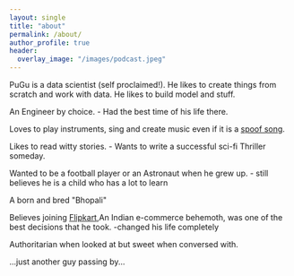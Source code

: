 ```yaml
---
layout: single
title: "about"
permalink: /about/
author_profile: true
header:
  overlay_image: "/images/podcast.jpeg"
---
```


PuGu is a data scientist (self proclaimed!). He likes to create things from scratch and work with data. He likes to build model and stuff.

An Engineer by choice. - Had the best time of his life there.

Loves to play instruments, sing and create music even if it is a [spoof song](https://soundcloud.com/sanjay-garg-84029219/acha-kaam-aayega).

Likes to read witty stories. - Wants to write a successful sci-fi Thriller someday.

Wanted to be a football player or an Astronaut when he grew up. - still believes he is a child who has a lot to learn

A born and bred "Bhopali"

Believes joining [Flipkart](fttps://flipkart.com),An Indian e-commerce behemoth, was one of the best decisions that he took. -changed his life completely

Authoritarian when looked at but sweet when conversed with.

...just another guy passing by...
